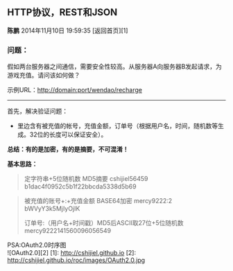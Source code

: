## HTTP协议，REST和JSON ##
**陈鹏** 2014年11月10日 19:59:35 [返回首页][1]

### 问题： ###
假如两台服务器之间通信，需要安全性较高。从服务器A向服务器B发起请求，为游戏充值。请问该如何做？

示例URL：[http://domain:port/wendao/recharge](http://domain:port/wendao/recharge)
* * *
首先，解决验证问题：
- 	里边含有被充值的帐号，充值金额，订单号（根据用户名，时间，随机数等生成。32位的长度可以保证安全）。

**总结：有的是加密，有的是摘要，不可混淆！**

**基本思路：**

> 定字符串+5位随机数 MD5摘要 
cshijiel56459 
b1dac4f0952c5b1f22bbcda5338d5b69 

> 被充值的账号+:+充值金额 BASE64加密 
mercy9222:2 
bWVyY3k5MjIyOjIK
> 
> 订单号:（用户名+时间戳）MD5后ASCII取27位+5位随机数 
mercy9222141560096056549


PSA:OAuth2.0时序图<br>
![OAuth2.0][2]
[1]: http://cshijiel.github.io
[2]: http://cshijiel.github.io/roc/images/OAuth2.0.jpg
